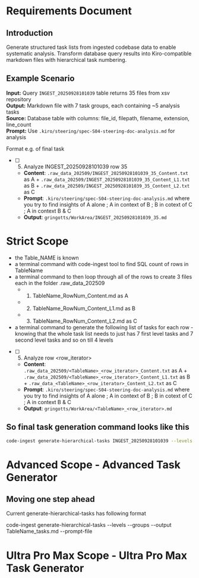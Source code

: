 # Requirements Document

## Introduction

Generate structured task lists from ingested codebase data to enable systematic analysis. Transform database query results into Kiro-compatible markdown files with hierarchical task numbering.

## Example Scenario

**Input:** Query `INGEST_20250928101039` table returns 35 files from xsv repository  
**Output:** Markdown file with 7 task groups, each containing ~5 analysis tasks  
**Source:** Database table with columns: file_id, filepath, filename, extension, line_count  
**Prompt:** Use `.kiro/steering/spec-S04-steering-doc-analysis.md` for analysis

Format e.g. of final task

- [ ] 5. Analyze INGEST_20250928101039 row 35 
  - **Content**: `.raw_data_202509/INGEST_20250928101039_35_Content.txt` as A + `.raw_data_202509/INGEST_20250928101039_35_Content_L1.txt` as B + `.raw_data_202509/INGEST_20250928101039_35_Content_L2.txt` as C
  - **Prompt**: `.kiro/steering/spec-S04-steering-doc-analysis.md` where you try to find insights of A alone ; A in context of B ; B in cotext of C ; A in context B & C
  - **Output**: `gringotts/WorkArea/INGEST_20250928101039_35.md`


# Strict Scope

- the Table_NAME is known
- a terminal command with code-ingest tool to find SQL count of rows in TableName
- a terminal command to then loop through all of the rows to create 3 files each in the folder .raw_data_202509
  - 1. TableName_RowNum_Content.md as A
  - 2. TableName_RowNum_Content_L1.md as B
  - 3. TableName_RowNum_Content_L2.md as C
- a terminal command to generate the following list of tasks for each row -  knowing that the whole task list needs to just has 7 first level tasks and 7 second level tasks and so on till 4 levels

- [ ] 5. Analyze <TableName> row <row_iterator> 
  - **Content**: `.raw_data_202509/<TableName>_<row_iterator>_Content.txt` as A + `.raw_data_202509/<TableName>_<row_iterator>_Content_L1.txt` as B + `.raw_data_<TableName>_<row_iterator>_Content_L2.txt` as C
  - **Prompt**: `.kiro/steering/spec-S04-steering-doc-analysis.md` where you try to find insights of A alone ; A in context of B ; B in cotext of C ; A in context B & C
  - **Output**: `gringotts/WorkArea/<TableName>_<row_iterator>.md`


## So final task generation command looks like this
``` bash
code-ingest generate-hierarchical-tasks INGEST_20250928101039 --levels 4 --groups 7 --output INGEST_20250928101039_tasks.md
```


# Advanced Scope - Advanced Task Generator

## Moving one step ahead

Current generate-hierarchical-tasks has following format

code-ingest generate-hierarchical-tasks <TableName> --levels <UserOptionLevels> --groups <UserOptionGroupCount> --output TableName_tasks.md --prompt-file <UserOptionPromptFilePathFileName>



# Ultra Pro Max Scope - Ultra Pro Max Task Generator


